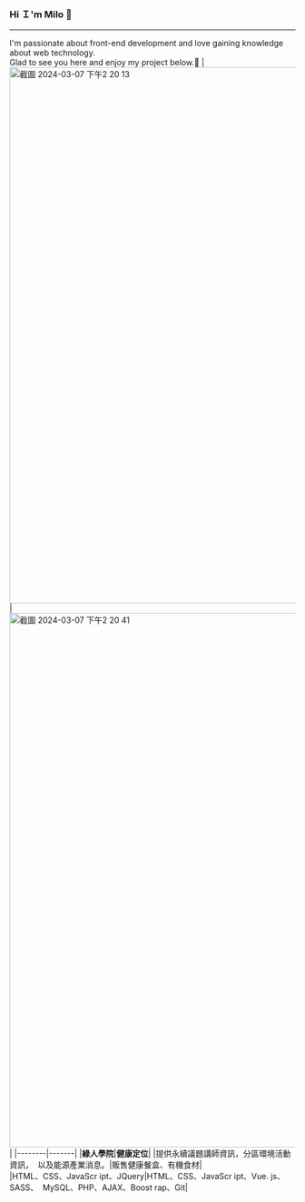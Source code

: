 ### Hi Ｉ'm Milo 👋
***
I'm passionate about front-end development and love gaining knowledge about web technology.  
Glad to see you here and enjoy my project below.🎉
|<img width="945" alt="截圖 2024-03-07 下午2 20 13" src="https://github.com/MMMMMilo/MMMMMilo/assets/152141976/073b5fdb-9867-43d2-8245-452048cff7d0">|<img width="942" alt="截圖 2024-03-07 下午2 20 41" src="https://github.com/MMMMMilo/MMMMMilo/assets/152141976/707b5251-376e-4110-9a14-989a37932350">|
|--------|-------|
|**綠人學院**|**健康定位**| 
|提供永續議題講師資訊，分區環境活動資訊， 
以及能源產業消息。|販售健康餐盒、有機食材|  
|HTML、CSS、JavaScr ipt、JQuery|HTML、CSS、JavaScr ipt、Vue. js、SASS、 
MySQL、PHP、AJAX、Boost rap、Git|  
